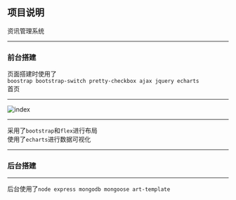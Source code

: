 ## 项目说明
资讯管理系统
***
### 前台搭建
页面搭建时使用了<br>
`boostrap bootstrap-switch pretty-checkbox ajax jquery echarts `<br>
首页<br>
***
![index](/project/public/images/index.png)<br>
***
采用了`bootstrap`和`flex`进行布局<br>
使用了`echarts`进行数据可视化
***
### 后台搭建
***
后台使用了`node express mongodb mongoose art-template`<br>

